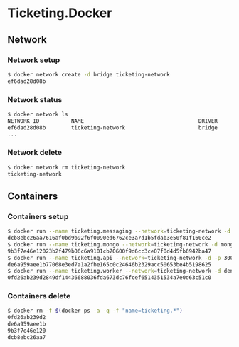# Ticketing.Docker

## Network

### Network setup

```bash
$ docker network create -d bridge ticketing-network
ef6dad28d08b
```

### Network status

```bash
$ docker network ls
NETWORK ID          NAME                                    DRIVER              SCOPE
ef6dad28d08b        ticketing-network                       bridge              local
...
```

### Network delete

```bash
$ docker network rm ticketing-network
ticketing-network
```

## Containers

### Containers setup

```bash
$ docker run --name ticketing.messaging --network=ticketing-network -d rabbitmq:3-management
dcb8ebc26aa7616af0bd9b92f6f0090ed6762ce3a7d1b5fdab3e50f81f160ce2
$ docker run --name ticketing.mongo --network=ticketing-network -d mongo
9b3f7e46e12023b2f479b06c6a9101cb70600f9d6cc3ce07f0d4d5fb6942ba47
$ docker run --name ticketing.api --network=ticketing-network -d -p 3000:80 denhamparry/ticketing.api
de6a959aee1b77068e3ed7a1a2fbe165c0c24646b2329acc50653be4b5198625
$ docker run --name ticketing.worker --network=ticketing-network -d denhamparry/ticketing.worker
0fd26ab239d2849df14436688036fda673dc76fcef6514351534a7e0d63c51c0
```

### Containers delete

```bash
$ docker rm -f $(docker ps -a -q -f "name=ticketing.*")
0fd26ab239d2
de6a959aee1b
9b3f7e46e120
dcb8ebc26aa7
```